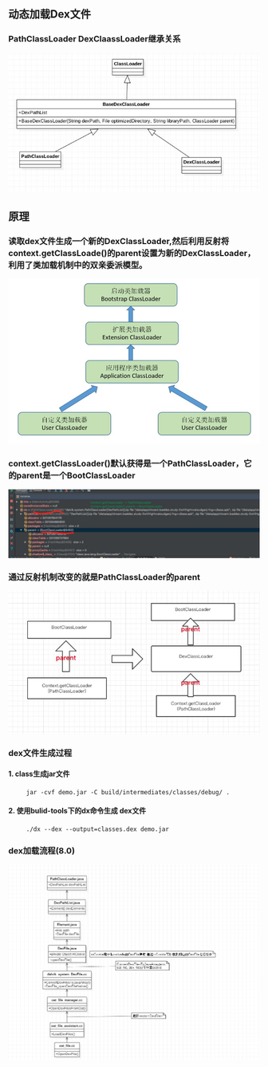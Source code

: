
## 动态加载Dex文件

### PathClassLoader DexClaassLoader继承关系
 ![image](https://github.com/VincentTung/LoadDex/blob/master/img/loader_extends.jpg)
## 原理
###  读取dex文件生成一个新的DexClassLoader,然后利用反射将context.getClassLoade()的parent设置为新的DexClassLoader，利用了类加载机制中的双亲委派模型。
 ![image](https://github.com/VincentTung/LoadDex/blob/master/img/class_parents_%20delegate.png)

### context.getClassLoader()默认获得是一个PathClassLoader，它的parent是一个BootClassLoader
 ![image](https://github.com/VincentTung/LoadDex/blob/master/img/loader_debug.jpg)
 
### 通过反射机制改变的就是PathClassLoader的parent
 ![image](https://github.com/VincentTung/LoadDex/blob/master/img/loader_change_parent.jpg)

### dex文件生成过程
#### 1. class生成jar文件 
         jar -cvf demo.jar -C build/intermediates/classes/debug/ .
#### 2.  使用bulid-tools下的dx命令生成 dex文件
         ./dx --dex --output=classes.dex demo.jar
         
### dex加载流程(8.0)

 ![image](https://github.com/VincentTung/LoadDex/blob/master/img/dex_load_code_logic.png)

